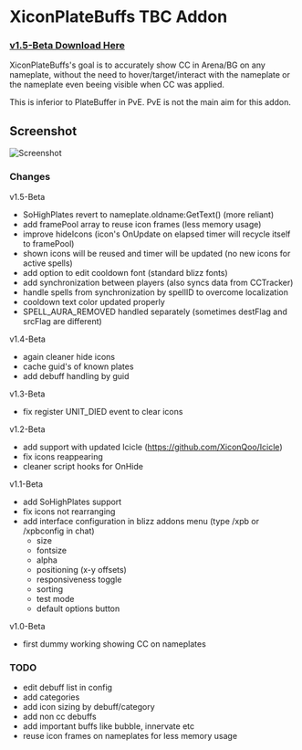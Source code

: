 # XiconPlateBuffs TBC Addon

### [v1.5-Beta Download Here](https://github.com/XiconQoo/XiconPlateBuffs/releases/download/v1.5-Beta/XiconPlateBuffs_v1.5-Beta.zip)

XiconPlateBuffs's goal is to accurately show CC in Arena/BG on any nameplate, without the need to hover/target/interact with the nameplate or the nameplate even beeing visible when CC was applied.

This is inferior to PlateBuffer in PvE. PvE is not the main aim for this addon.

## Screenshot

![Screenshot](../readme-media/sample.png)

### Changes

v1.5-Beta
- SoHighPlates revert to nameplate.oldname:GetText() (more reliant)
- add framePool array to reuse icon frames (less memory usage)
- improve hideIcons (icon's OnUpdate on elapsed timer will recycle itself to framePool)
- shown icons will be reused and timer will be updated (no new icons for active spells)
- add option to edit cooldown font (standard blizz fonts)
- add synchronization between players (also syncs data from CCTracker)
- handle spells from synchronization by spellID to overcome localization
- cooldown text color updated properly
- SPELL_AURA_REMOVED handled separately (sometimes destFlag and srcFlag are different)

v1.4-Beta
- again cleaner hide icons
- cache guid's of known plates
- add debuff handling by guid

v1.3-Beta
- fix register UNIT_DIED event to clear icons

v1.2-Beta
- add support with updated Icicle (https://github.com/XiconQoo/Icicle)
- fix icons reappearing
- cleaner script hooks for OnHide

v1.1-Beta
- add SoHighPlates support
- fix icons not rearranging
- add interface configuration in blizz addons menu (type /xpb or /xpbconfig in chat)
    - size
    - fontsize
    - alpha
    - positioning (x-y offsets)
    - responsiveness toggle
    - sorting
    - test mode
    - default options button


v1.0-Beta

- first dummy working showing CC on nameplates

### TODO

- edit debuff list in config
- add categories
- add icon sizing by debuff/category
- add non cc debuffs
- add important buffs like bubble, innervate etc
- reuse icon frames on nameplates for less memory usage